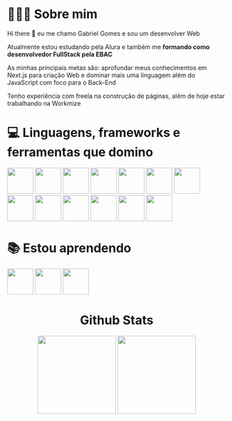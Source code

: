   <div>
    <h1> 👨🏻‍💻 Sobre mim </h1>
    <p >Hi there 👋 eu me chamo Gabriel Gomes e sou um desenvolver Web</p>
    <p>Atualmente estou estudando pela Alura e também me <strong>formando como desenvolvedor FullStack pela EBAC</strong></p>
    <p>As minhas principais metas são: aprofundar meus conhecimentos em Next.js para criação Web e dominar mais uma linguagem além do JavaScript com foco para o Back-End</p>
    <p>Tenho experiência com freela na construção de páginas, além de hoje estar trabalhando na Workmize</p>
  </div>
 
  <div>
      <h1> 💻 Linguagens, frameworks e ferramentas que domino </h1>
      <img src="https://cdn.jsdelivr.net/gh/devicons/devicon/icons/html5/html5-plain-wordmark.svg" width='60' height='60'/>
      <img src="https://cdn.jsdelivr.net/gh/devicons/devicon/icons/css3/css3-plain-wordmark.svg" width='60' height='60'/>
      <img src="https://cdn.jsdelivr.net/gh/devicons/devicon/icons/javascript/javascript-plain.svg" width='60' height='60'/>
      <img src="https://cdn.jsdelivr.net/gh/devicons/devicon/icons/typescript/typescript-original.svg" width='60' height='60'/>
      <img src="https://cdn.jsdelivr.net/gh/devicons/devicon/icons/nodejs/nodejs-original-wordmark.svg" width='60' height='60'/>
      <img src="https://cdn.jsdelivr.net/gh/devicons/devicon/icons/express/express-original.svg" width='60' height='60'/>
      <img src="https://cdn.jsdelivr.net/gh/devicons/devicon/icons/react/react-original-wordmark.svg" width='60' height='60'/>
      <img src="https://cdn.jsdelivr.net/gh/devicons/devicon/icons/redux/redux-original.svg" width='60' height='60'/>
      <img src="https://cdn.jsdelivr.net/gh/devicons/devicon/icons/tailwindcss/tailwindcss-plain.svg" width='60' height='60'/>
      <img src="https://cdn.jsdelivr.net/gh/devicons/devicon/icons/bootstrap/bootstrap-original.svg" width='60' height='60'/>
      <img src="https://cdn.jsdelivr.net/gh/devicons/devicon/icons/mongodb/mongodb-original-wordmark.svg" width='60' height='60'/>
      <img src="https://cdn.jsdelivr.net/gh/devicons/devicon/icons/mysql/mysql-original-wordmark.svg" width='60' height='60'/>
      <img src="https://cdn.jsdelivr.net/gh/devicons/devicon/icons/git/git-original.svg" width='60' height='60'/>
  </div>
  
  <div>
      <h1> 📚 Estou aprendendo </h1>
      <img src="https://cdn.jsdelivr.net/gh/devicons/devicon/icons/python/python-original-wordmark.svg" width='60' height='60'/>
      <img src="https://cdn.jsdelivr.net/gh/devicons/devicon/icons/java/java-original-wordmark.svg" width='60' height='60'/>
      <img src="https://cdn.jsdelivr.net/gh/devicons/devicon/icons/angularjs/angularjs-original.svg" width='60' height='60'/>
  <div>
  <div align="center">
    <h1> Github Stats </h1>
    <img height="180em" src="https://github-readme-stats.vercel.app/api?username=gabrielfgomss&show_icons=true&theme=transparent"/>
    <img height="180em" src="https://github-readme-stats.vercel.app/api/top-langs/?username=gabrielfgomss&layout=donut&theme=transparent"/>
  </div>
